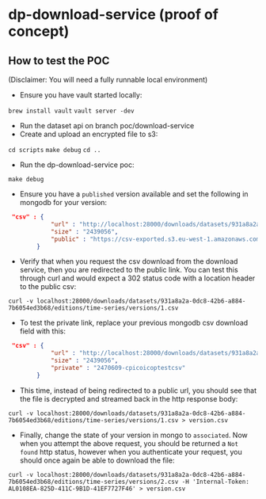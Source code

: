 # dp-download-service (proof of concept)

## How to test the POC

(Disclaimer: You will need a fully runnable local environment)

- Ensure you have vault started locally:

`brew install vault`
`vault server -dev`

- Run the dataset api on branch poc/download-service
- Create and upload an encrypted file to s3:

`cd scripts`
`make debug`
`cd ..`

- Run the dp-download-service poc:

 `make debug`

- Ensure you have a `published` version available and set the following in mongodb for your version:

```json
 "csv" : {
            "url" : "http://localhost:28000/downloads/datasets/931a8a2a-0dc8-42b6-a884-7b6054ed3b68/editions/time-series/versions/1.csv",
            "size" : "2439056",
            "public" : "https://csv-exported.s3.eu-west-1.amazonaws.com/0489f298-5324-4db7-9efc-6cc0beb4e7cf.csv"
        }
```

- Verify that when you request the csv download from the download service, then you are redirected to the public link. You can test this through curl and would expect a 302 status code with a location header to the public csv:

`curl -v localhost:28000/downloads/datasets/931a8a2a-0dc8-42b6-a884-7b6054ed3b68/editions/time-series/versions/1.csv`

- To test the private link, replace your previous mongodb csv download field with this:

```json
 "csv" : {
            "url" : "http://localhost:28000/downloads/datasets/931a8a2a-0dc8-42b6-a884-7b6054ed3b68/editions/time-series/versions/1.csv",
            "size" : "2439056",
            "private" : "2470609-cpicoicoptestcsv"
        }
```

- This time, instead of being redirected to a public url, you should see that the file is decrypted and streamed back in the http response body:

`curl -v localhost:28000/downloads/datasets/931a8a2a-0dc8-42b6-a884-7b6054ed3b68/editions/time-series/versions/1.csv > version.csv`

- Finally, change the state of your version in mongo to `associated`. Now when you attempt the above request, you should be returned a `Not found` http status, however when you authenticate your request, you should once again be able to download the file:

`curl -v localhost:28000/downloads/datasets/931a8a2a-0dc8-42b6-a884-7b6054ed3b68/editions/time-series/versions/2.csv -H 'Internal-Token: AL0108EA-825D-411C-9B1D-41EF7727F46' > version.csv`
